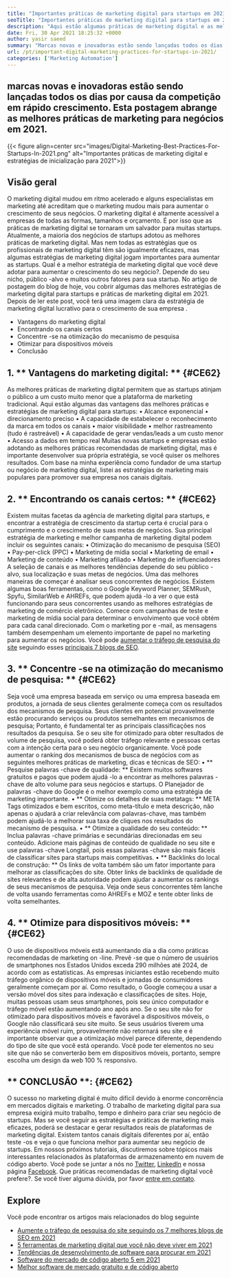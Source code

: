 ```yaml
---
title: "Importantes práticas de marketing digital para startups em 2021" 
seoTitle: "Importantes práticas de marketing digital para startups em 2021" 
description: "Aqui estão algumas práticas de marketing digital e as melhores estratégias de marketing digital para startups e tendências de negócios que veremos em 2021." 
date: Fri, 30 Apr 2021 18:25:32 +0000
author: yasir saeed
summary: "Marcas novas e inovadoras estão sendo lançadas todos os dias por causa da competição em rápido crescimento. Esta postagem abrange as melhores práticas de marketing para negócios em 2021." 
url: /pt/important-digital-marketing-practices-for-startups-in-2021/
categories: ['Marketing Automation']
---
```


## marcas novas e inovadoras estão sendo lançadas todos os dias por causa da competição em rápido crescimento. Esta postagem abrange as melhores práticas de marketing para negócios em 2021.

{{< figure align=center src="images/Digital-Marketing-Best-Practices-For-Startups-In-2021.png" alt="Importantes práticas de marketing digital e estratégias de inicialização para 2021">}}


## **Visão geral**
O marketing digital mudou em ritmo acelerado e alguns especialistas em marketing até acreditam que o marketing mudou mais para aumentar o crescimento de seus negócios. O marketing digital é altamente acessível a empresas de todas as formas, tamanhos e orçamento. É por isso que as práticas de marketing digital se tornaram um salvador para muitas startups.
Atualmente, a maioria dos negócios de startups adotou as melhores práticas de marketing digital. Mas nem todas as estratégias que os profissionais de marketing digital têm são igualmente eficazes, mas algumas estratégias de marketing digital jogam importantes para aumentar as startups. Qual é a melhor estratégia de marketing digital que você deve adotar para aumentar o crescimento do seu negócio?. Depende do seu nicho, público -alvo e muitos outros fatores para sua startup.
No artigo de postagem do blog de hoje, vou cobrir algumas das melhores estratégias de marketing digital para startups e práticas de marketing digital em 2021. Depois de ler este post, você terá uma imagem clara da estratégia de marketing digital lucrativo para o crescimento de sua empresa .
  * Vantagens do marketing digital
  * Encontrando os canais certos
  * Concentre -se na otimização do mecanismo de pesquisa
  * Otimizar para dispositivos móveis
  * Conclusão

## 1. ** Vantagens do marketing digital: ** {#CE62}
As melhores práticas de marketing digital permitem que as startups atinjam o público a um custo muito menor que a plataforma de marketing tradicional. Aqui estão algumas das vantagens das melhores práticas e estratégias de marketing digital para startups:
• Alcance exponencial
• direcionamento preciso
• A capacidade de estabelecer o reconhecimento da marca em todos os canais
• maior visibilidade
• melhor rastreamento (tudo é rastreável)
• A capacidade de gerar vendas/leads a um custo menor
• Acesso a dados em tempo real
Muitas novas startups e empresas estão adotando as melhores práticas recomendadas de marketing digital, mas é importante desenvolver sua própria estratégia, se você quiser os melhores resultados. Com base na minha experiência como fundador de uma startup ou negócio de marketing digital, listei as estratégias de marketing mais populares para promover sua empresa nos canais digitais.

## 2. ** Encontrando os canais certos: ** {#CE62}
Existem muitas facetas da agência de marketing digital para startups, e encontrar a estratégia de crescimento da startup certa é crucial para o cumprimento e o crescimento de suas metas de negócios. Sua principal estratégia de marketing e melhor campanha de marketing digital podem incluir os seguintes canais:
• Otimização do mecanismo de pesquisa (SEO)
• Pay-per-click (PPC)
• Marketing de mídia social
• Marketing de email
• Marketing de conteúdo
• Marketing afiliado
• Marketing de influenciadores
A seleção de canais e as melhores tendências depende do seu público -alvo, sua localização e suas metas de negócios.
Uma das melhores maneiras de começar é analisar seus concorrentes de negócios. Existem algumas boas ferramentas, como o Google Keyword Planner, SEMRush, Spyfu, SimilarWeb e AHREFs, que podem ajudá -lo a ver o que está funcionando para seus concorrentes usando as melhores estratégias de marketing de comércio eletrônico. Comece com campanhas de teste e marketing de mídia social para determinar o envolvimento que você obtém para cada canal direcionado. Com o marketing por e -mail, as mensagens também desempenham um elemento importante de papel no marketing para aumentar os negócios. Você pode [aumentar o tráfego de pesquisa do site][1] seguindo esses [principais 7 blogs de SEO][1].

## 3. ** Concentre -se na otimização do mecanismo de pesquisa: ** {#CE62}
Seja você uma empresa baseada em serviço ou uma empresa baseada em produtos, a jornada de seus clientes geralmente começa com os resultados dos mecanismos de pesquisa. Seus clientes em potencial provavelmente estão procurando serviços ou produtos semelhantes em mecanismos de pesquisa; Portanto, é fundamental ter as principais classificações nos resultados da pesquisa. Se o seu site for otimizado para obter resultados de volume de pesquisa, você poderá obter tráfego relevante e pessoas certas com a intenção certa para o seu negócio organicamente.
Você pode aumentar o ranking dos mecanismos de busca de negócios com as seguintes melhores práticas de marketing, dicas e técnicas de SEO:
• ** Pesquise palavras -chave de qualidade: ** Existem muitos softwares gratuitos e pagos que podem ajudá -lo a encontrar as melhores palavras -chave de alto volume para seus negócios e startups. O Planejador de palavras -chave do Google é o melhor exemplo como uma estratégia de marketing importante.
• ** Otimize os detalhes de suas metatags: ** META Tags otimizados e bem escritos, como meta-título e meta descrição, não apenas o ajudará a criar relevância com palavras-chave, mas também podem ajudá-lo a melhorar sua taxa de cliques nos resultados do mecanismo de pesquisa.
• ** Otimize a qualidade do seu conteúdo: ** Inclua palavras -chave primárias e secundárias direcionadas em seu conteúdo. Adicione mais páginas de conteúdo de qualidade no seu site e use palavras -chave Longtail, pois essas palavras -chave são mais fáceis de classificar sites para startups mais competitivas.
• ** Backlinks do local de construção: ** Os links de volta também são um fator importante para melhorar as classificações do site. Obter links de backlinks de qualidade de sites relevantes e de alta autoridade podem ajudar a aumentar os rankings de seus mecanismos de pesquisa. Veja onde seus concorrentes têm lanche de volta usando ferramentas como AHREFs e MOZ e tente obter links de volta semelhantes.

## 4. ** Otimize para dispositivos móveis: ** {#CE62}
O uso de dispositivos móveis está aumentando dia a dia como práticas recomendadas de marketing on -line. Prevê -se que o número de usuários de smartphones nos Estados Unidos exceda 290 milhões até 2024, de acordo com as estatísticas. As empresas iniciantes estão recebendo muito tráfego orgânico de dispositivos móveis e jornadas de consumidores geralmente começam por aí. Como resultado, o Google começou a usar a versão móvel dos sites para indexação e classificações de sites.
Hoje, muitas pessoas usam seus smartphones, pois seu único computador e tráfego móvel estão aumentando ano após ano. Se o seu site não for otimizado para dispositivos móveis e favorável a dispositivos móveis, o Google não classificará seu site muito. Se seus usuários tiverem uma experiência móvel ruim, provavelmente não retornará seu site e é importante observar que a otimização móvel parece diferente, dependendo do tipo de site que você está operando. Você pode ter elementos no seu site que não se converterão bem em dispositivos móveis, portanto, sempre escolha um design da web 100 % responsivo.

## ** CONCLUSÃO **: {#CE62}
O sucesso no marketing digital é muito difícil devido à enorme concorrência em mercados digitais e marketing. O trabalho de marketing digital para sua empresa exigirá muito trabalho, tempo e dinheiro para criar seu negócio de startups. Mas se você seguir as estratégias e práticas de marketing mais eficazes, poderá se destacar e gerar resultados reais de plataformas de marketing digital. Existem tantos canais digitais diferentes por aí, então teste -os e veja o que funciona melhor para aumentar seu negócio de startups. Em nossos próximos tutoriais, discutiremos sobre tópicos mais interessantes relacionados às plataformas de armazenamento em nuvem de código aberto.
Você pode se juntar a nós no [Twitter][2], [LinkedIn][3] e nossa página [Facebook][4]. Que práticas recomendadas de marketing digital você prefere?. Se você tiver alguma dúvida, por favor [entre em contato][5].

## Explore
Você pode encontrar os artigos mais relacionados do blog seguinte
  * [Aumente o tráfego de pesquisa do site seguindo os 7 melhores blogs de SEO em 2021][1]
  * [5 ferramentas de marketing digital que você não deve viver em 2021][6]
  * [Tendências de desenvolvimento de software para procurar em 2021][7]
  * [Software do mercado de código aberto 5 em 2021][8]
  * [Melhor software de mercado gratuito e de código aberto][9]

  
[1]: https://blog.containerize.com/blogging/increase-website-search-traffic-by-following-top-7-seo-blogs/
[2]: https://twitter.com/containerize_co
[3]: https://www.linkedin.com/company/containerize/
[4]: http://facebook.com/containerize
[5]: mailto:yasir.saeed@aspose.com
[6]: https://blog.containerize.com/2021/01/03/5-digital-marketing-tools-you-shouldn%e2%80%99t-live-without-in-2021/
[7]: https://blog.containerize.com/marketplace/top-5-open-source-marketplace-software-in-2021/
[8]: https://blog.containerize.com/content-management/integrate-mautic-with-joomla-for-marketing-automation/
[9]: https://products.containerize.com/marketplace/

